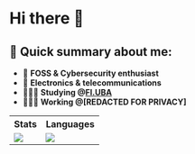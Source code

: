 # Hi there 👋
## 📝 Quick summary about me:
- 🔐 **FOSS & Cybersecurity enthusiast** 
- 📡 **Electronics & telecommunications**    
- 👩🏻‍💻 **Studying @[FI.UBA](https://www.fi.uba.ar/grado/carreras/ingenieria-en-informatica/plan-de-estudios)**
- 👩🏻‍💻 **Working @[REDACTED FOR PRIVACY]**
<div align="center"> 
  <table>
    <tr>
      <th>Stats</th>
      <th>Languages</th>
    </tr>
    <tr>
      <td><img src="https://github-readme-stats.vercel.app/api?username=qbixxx&theme=transparent&show_icons=true&count_private=true"></td>
      <td><img src="https://github-profile-summary-cards.vercel.app/api/cards/most-commit-language?username=qbixxx&theme=transparent"></td>
    </tr>
  </table>
</div>
